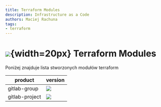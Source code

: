 ```yaml
---
title: Terraform Modules
description: Infrastructure as a Code
authors: Maciej Rachuna
tags:
- terraform
---
```

# ![](https://gitlab.com/pl.rachuna-net/infrastructure/terraform/modules/gitlab-project/-/raw/main/images/terraform.png){width=20px} Terraform Modules

Poniżej znajduje lista stworzonych modułów terraform

| product                       | version                                                                                                                |
|-------------------------------|------------------------------------------------------------------------------------------------------------------------|
| gitlab-group                  | ![](https://gitlab.com/pl.rachuna-net/infrastructure/terraform/modules/gitlab-group/-/badges/release.svg)              |
| gitlab-project                | ![](https://gitlab.com/pl.rachuna-net/infrastructure/terraform/modules/gitlab-project/-/badges/release.svg)            |
